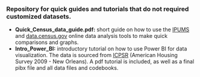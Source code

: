 ### Repository for quick guides and tutorials that do not required customized datasets.

- **Quick_Census_data_guide.pdf:**  short guide on how to use the [IPUMS](https://usa.ipums.org/usa) and [data.census.gov](https://data.census.gov/) online data analysis tools to make quick comparisons and graphs.
- **Intro_Power_BI:** introductory tutorial on how to use Power BI for data visualization. The data is sourced from [ICPSR](https://doi.org/10.3886/ICPSR30943.v1) (American Housing Survey 2009 - New Orleans). A pdf tutorial is included, as well as a final pibx file and all data files and codebooks. 
